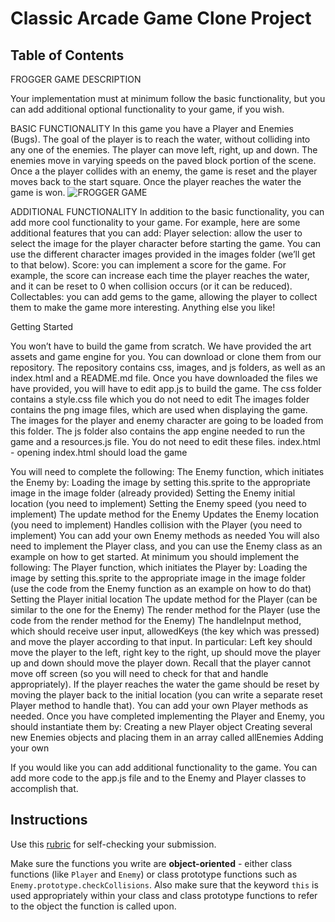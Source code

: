 # Classic Arcade Game Clone Project

## Table of Contents

FROGGER GAME DESCRIPTION

Your implementation must at minimum follow the basic functionality, but you can add additional optional functionality to your game, if you wish.

BASIC FUNCTIONALITY
In this game you have a Player and Enemies (Bugs). The goal of the player is to reach the water, without colliding into any one of the enemies. The player can move left, right, up and down. The enemies move in varying speeds on the paved block portion of the scene. Once a the player collides with an enemy, the game is reset and the player moves back to the start square. Once the player reaches the water the game is won.
![FROGGER GAME](https://docs.google.com/drawings/d/swAv5AN00tRIxfdzMdTy3yg/image?parent=1v01aScPjSWCCWQLIpFqvg3-vXLH2e8_SZQKC8jNO0Dc&rev=34&h=474&w=481&ac=1)

ADDITIONAL FUNCTIONALITY
In addition to the basic functionality, you can add more cool functionality to your game. For example, here are some additional features that you can add:
Player selection: allow the user to select the image for the player character before starting the game. You can use the different character images provided in the images folder (we’ll get to that below).
Score: you can implement a score for the game. For example, the score can increase each time the player reaches the water, and it can be reset to 0 when collision occurs (or it can be reduced).
Collectables: you can add gems to the game, allowing the player to collect them to make the game more interesting.
Anything else you like!

Getting Started

You won’t have to build the game from scratch. We have provided the art assets and game engine for you. You can download or clone them from our repository.
The repository contains css, images, and js folders, as well as an index.html and a README.md file. Once you have downloaded the files we have provided, you will have to edit app.js to build the game.
The css folder contains a style.css file which you do not need to edit
The images folder contains the png image files, which are used when displaying the game. The images for the player and enemy character are going to be loaded from this folder.
The js folder also contains the app engine needed to run the game and a resources.js file. You do not need to edit these files.
index.html - opening index.html should load the game

You will need to complete the following:
The Enemy function, which initiates the Enemy by:
Loading the image by setting this.sprite to the appropriate image in the image folder (already provided)
Setting the Enemy initial location (you need to implement)
Setting the Enemy speed (you need to implement)
The update method for the Enemy
Updates the Enemy location (you need to implement)
Handles collision with the Player (you need to implement)
You can add your own Enemy methods as needed
You will also need to implement the Player class, and you can use the Enemy class as an example on how to get started.
At minimum you should implement the following:
The Player function, which initiates the Player by:
Loading the image by setting this.sprite to the appropriate image in the image folder (use the code from the Enemy function as an example on how to do that)
Setting the Player initial location
The update method for the Player (can be similar to the one for the Enemy)
The render method for the Player (use the code from the render method for the Enemy)
The handleInput method, which should receive user input, allowedKeys (the key which was pressed) and move the player according to that input. In particular:
Left key should move the player to the left, right key to the right, up should move the player up and down should move the player down.
Recall that the player cannot move off screen (so you will need to check for that and handle appropriately).
If the player reaches the water the game should be reset by moving the player back to the initial location (you can write a separate reset Player method to handle that).
You can add your own Player methods as needed.
Once you have completed implementing the Player and Enemy, you should instantiate them by:
Creating a new Player object
Creating several new Enemies objects and placing them in an array called allEnemies
Adding your own

If you would like you can add additional functionality to the game. You can add more code to the app.js file and to the Enemy and Player classes to accomplish that.

## Instructions

Use this [rubric](https://review.udacity.com/#!/rubrics/15/view) for self-checking your submission.

Make sure the functions you write are **object-oriented** - either class functions (like `Player` and `Enemy`) or class prototype functions such as `Enemy.prototype.checkCollisions`. Also make sure that the keyword `this` is used appropriately within your class and class prototype functions to refer to the object the function is called upon.


